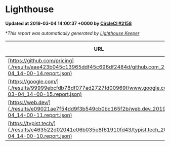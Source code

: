 
# Lighthouse

**Updated at 2019-03-04 14:00:37 +0000 by [CircleCI #2158](https://circleci.com/gh/ItinerisLtd/lighthouse-keeper-example/2158)**

**This report was automatically generated by [Lighthouse Keeper](https://github.com/itinerisltd/lighthouse-keeper)*

| URL | Performance | Accessibility | Best Practices | SEO | PWA | Updated At |
| --- | --- | --- | --- | --- | --- | --- |
| [https://github.com/pricing](./results/aae423b045c13965ddf45c696df2484d/github.com_2019-03-04_14-00-14.report.json) | 0.77 | 0.89 | 0.93 | 0.9 | 0.58 | 2019-03-04T14:00:14.648Z |
| [https://google.com/](./results/99999ebcfdb78df077ad2727fd00969f/www.google.com_2019-03-04_14-00-15.report.json) | 0.94 | 0.71 | 0.93 | 0.8 | 0.58 | 2019-03-04T14:00:15.275Z |
| [https://web.dev/](./results/e09021ae7f54dd9f3b549cb0bc165f2b/web.dev_2019-03-04_14-00-11.report.json) | 0.96 | 0.93 | 1 | 0.91 | 1 | 2019-03-04T14:00:11.958Z |
| [https://typist.tech/](./results/e463522d02041e06b035e8f61910fd43/typist.tech_2019-03-04_14-00-10.report.json) | 1 |  |  |  |  | 2019-03-04T14:00:10.656Z |
